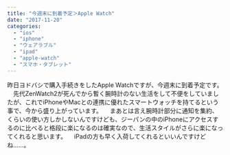 ```yaml
---
title: "今週末に到着予定＞Apple Watch"
date: "2017-11-20"
categories: 
  - "ios"
  - "iphone"
  - "ウェアラブル"
  - "ipad"
  - "apple-watch"
  - "スマホ・タブレット"
---
```


昨日ヨドバシで購入手続きをしたApple Watchですが、今週末に到着予定です。 　先代ZenWatch2が死んでから暫く腕時計のない生活をして不便をしていましたが、これでiPhoneやMacとの連携に優れたスマートウォッチを持てるという事で、今から盛り上がっています。 　まあとは言え腕時計部分に通知を集約、くらいの使い方しかしないんですけども、ジーパンの中のiPhoneにアクセスするのに比べると格段に楽になるのは確実なので、生活スタイルがさらに楽になってくれると思います。 　iPadの方も早く入荷してくれるといいんですけどね……。
